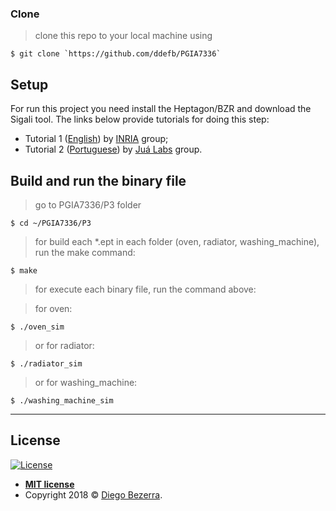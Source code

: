 ### Clone

> clone this repo to your local machine using 

```shell
$ git clone `https://github.com/ddefb/PGIA7336`
```

## Setup

For run this project you need install the Heptagon/BZR and download the Sigali tool. The links below provide tutorials for doing this step:

- Tutorial 1 (<a href="http://heptagon.gforge.inria.fr/" target="_blank">English</a>) by <a href="http://heptagon.gforge.inria.fr/" target="_blank">INRIA</a> group;
- Tutorial 2 (<a href="https://jualabs.wordpress.com/2016/04/08/instalacao-do-heptagon-no-ubuntu-14-04/" target="_blank">Portuguese</a>) by <a href="https://jualabs.wordpress.com" target="_blank">Juá Labs</a> group.

## Build and run the binary file

> go to PGIA7336/P3 folder

```shell
$ cd ~/PGIA7336/P3
```

> for build each *.ept in each folder (oven, radiator, washing_machine), run the make command:

```shell
$ make
```

> for execute each binary file, run the command above:

> for oven:
```shell 
$ ./oven_sim
```
> or for radiator:
```shell 
$ ./radiator_sim
```
> or for washing_machine:
```shell 
$ ./washing_machine_sim
```

---

## License

[![License](http://img.shields.io/:license-mit-blue.svg?style=flat-square)](http://badges.mit-license.org)

- **[MIT license](http://opensource.org/licenses/mit-license.php)**
- Copyright 2018 © <a href="http://ddefb.me/" target="_blank">Diego Bezerra</a>.
